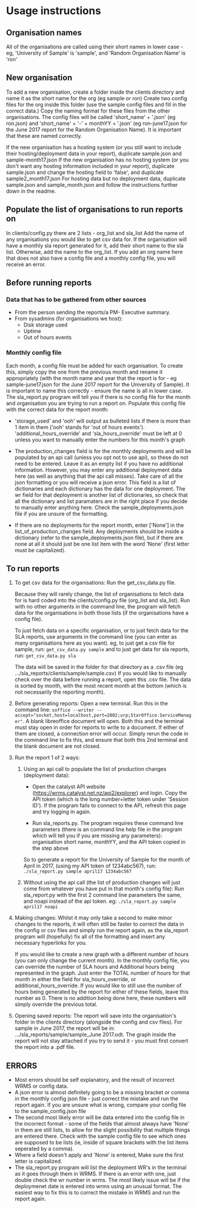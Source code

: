 # Usage instructions

## Organisation names

All of the organisations are called using their short names in lower case - eg, 'University of Sample' is 'sample', and 'Random Organisation Name' is 'ron'


## New organisation

To add a new organisation, create a folder inside the clients directory and name it as the short name for the org (eg sample or ron)
Create two config files for the org inside this folder (use the sample config files and fill in the correct data.) Copy the naming format for these files from the other organisations. The config files will be called 'short_name' + '.json' (eg ron.json) and 'short_name' + '-' + monthYY + '.json' (eg ron-june17.json for the June 2017 report for the Random Organisation Name). It is important that these are named correctly.

If the new organisation has a hosting system (or you still want to include their hosting/deployment data in your report), duplicate sample.json and sample-month17.json
If the new organisation has no hosting system (or you don't want any hosting information included in your report), duplicate sample.json and change the hosting field to 'false', and duplicate sample2_month17.json
For hosting data but no deployment data, duplicate sample.json and sample_month.json and follow the instructions further down in the readme.


## Populate the list of organisations to run reports on

In clients/config.py there are 2 lists - org_list and sla_list
Add the name of any organisations you would like to get csv data for. If the organisation will have a monthly sla report generated for it, add their short name to the sla list. Otherwise, add the name to the org_list.
If you add an org name here that does not also have a config file and a monthly config file, you will receive an error.


## Before running reports

### Data that has to be gathered from other sources

* From the person sending the reports/a PM- Executive summary.
* From sysadmins (for organisations we host):
    * Disk storage used
    * Uptime
    * Out of hours events

### Monthly config file

Each month, a config file must be added for each organisation.
To create this, simply copy the one from the previous month and rename it appropriately (with the month name and year that the report is for - eg sample-june17.json for the June 2017 report for the University of Sample).
It is important to name this correctly - ensure the name is all in lower case. The sla_report.py program will tell you if there is no config file for the month and organisation you are trying to run a report on.
Populate this config file with the correct data for the report month:
* 'storage_used' and 'ooh' will output as bulleted lists if there is more than 1 item in them ('ooh' stands for 'out of hours events').
'additional_hours_override' and 'sla_hours_override' must be left at 0 unless you want to manually enter the numbers for this month's graph

* The production_changes field is for the monthly deployments and will be populated by an api call (unless you opt not to use api), so these do not need to be entered. Leave it as an empty list if you have no additional information.
However, you may enter any additional deployment data here (as well as anything that the api call misses). Take care of all the json formatting or you will receive a json error. This field is a list of dictionaries and each dictionary has the data for one deployment. The wr field for that deployment is another list of dictionaries, so check that all the dictionary and list paramaters are in the right place if you decide to manually enter anything here. Check the sample_deployments.json file if you are unsure of the formatting.

* If there are no deployments for the report month, enter ['None'] in the list_of_production_changes field. Any deployments should be inside a dictionary (refer to the sample_deployments.json file), but if there are none at all it should just be one list item with the word 'None' (first letter must be capitalized).


## To run reports

1.  To get csv data for the organisations:
    Run the get_csv_data.py file.

    Because they will rarely change, the list of organisations to fetch data for is hard coded into the clients/config.py file (org_list and sla_list). Run with no other arguments in the command line, the program will fetch data for the organisations in both those lists (if the organisations have a config file).

    To just fetch data on a specific organisation, or to just fetch data for the SLA reports, use arguments in the command line (you can enter as many organisations here as you want).
    eg, to just get a csv file for sample, run:
    ```get_csv_data.py sample```
    and to just get data for sla reports, run:
    ```get_csv_data.py sla```

    The data will be saved in the folder for that directory as a .csv file (eg .../sla_reports/clients/sample/sample.csv)
    If you would like to manually check over the data before running a report, open this .csv file. The data is sorted by month, with the most recent month at the bottom (which is not necessarily the reporting month).

2.  Before generating reports:
    Open a new terminal.
    Run this in the command line: ```soffice --writer --accept="socket,host=localhost,port=2002;urp;StarOffice.ServiceManager"```.
    A blank libreoffice document will open. Both this and the terminal must stay open in order for reports to write to a document. If either of them are closed, a connection error will occur. Simply rerun the code in the command line to fix this, and ensure that both this 2nd terminal and the blank document are not closed.

3.  Run the report 1 of 2 ways:
    1.  Using an api call to populate the list of production changes (deployment data):

        * Open the catalyst API website (https://wrms.catalyst.net.nz/api2/explorer) and login. Copy the API token (which is the long number+letter token under 'Session ID'). If the program fails to connect to the API, refresh this page and try logging in again.

        * Run sla_reports.py.
        The program requires these command line parameters (there is an command line help file in the program which will tell you if you are missing any parameters):
        organisation short name, monthYY, and the API token copied in the step above

        So to generate a report for the University of Sample for the month of April in 2017, (using my API token of 1234abc567), run:
        ```./sla_report.py sample april17 1234abc567```

    2.  Without using the api call (the list of production changes will just come from whatever you have put in that month's config file):
        Run sla_report.py with the first 2 command line parameters the same, and noapi instead of the api token.
        eg:
        ```./sla_report.py sample april17 noapi```

4.  Making changes:
    Whilst it may only take a second to make minor changes to the reports, it will often still be faster to correct the data in the config or csv files and simply run the report again, as the sla_report program will (hopefully) fix all of the formatting and insert any necessary hyperlinks for you.

    If you would like to create a new graph with a different number of hours (you can only change the current month). In the monthly config file, you can override the number of SLA hours and Additional hours being represented in the graph. Just enter the TOTAL number of hours for that month in either the field for sla_hours_override, or additional_hours_override. If you would like to still use the number of hours being generated by the report for either of these fields, leave this number as 0. There is no addition being done here, these numbers will simply override the previous total.

5.  Opening saved reports:
    The report will save into the organisation's folder in the clients directory (alongside the config and csv files). For sample in June 2017, the report will be in: .../sla_reports/sample/sample_June 2017.odt.
    The graph inside the report will not stay attached if you try to send it - you must first convert the report into a .pdf file.


## ERRORS

* Most errors should be self explanatory, and the result of incorrect WRMS or config data.
* A json error is almost definitely going to be a missing bracket or comma in the monthly config json file - just correct the mistake and run the report again. If you are unsure what is wrong, compare your config file to the sample_config.json file
* The second most likely error will be data entered into the config file in the incorrect format - some of the fields that almost always have 'None' in them are still lists, to allow for the slight possibility that multiple things are entered there. Check with the sample config file to see which ones are supposed to be lists (ie, inside of square brackets with the list items seperated by a comma).
* Where a field doesn't apply and 'None' is entered, Make sure the first letter is capitalized.
* The sla_report.py program will list the deployment WR's in the terminal as it goes through them in WRMS. If there is an error with one, just double check the wr number in wrms. The most likely issue will be if the deploymenet date is entered into wrms using an unusual format. The easiest way to fix this is to correct the mistake in WRMS and run the report again.
